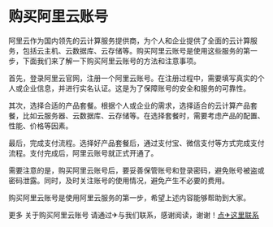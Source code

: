 # 购买阿里云账号

阿里云作为国内领先的云计算服务提供商，为个人和企业提供了全面的云计算服务，包括云主机、云数据库、云存储等。购买阿里云账号是使用这些服务的第一步，下面我们来了解一下购买阿里云账号的方法和注意事项。

首先，登录阿里云官网，注册一个阿里云账号。在注册过程中，需要填写真实的个人或企业信息，并进行实名认证。这是为了保障账号的安全和服务的可靠性。

其次，选择合适的产品套餐。根据个人或企业的需求，选择适合的云计算产品套餐，比如云服务器、云数据库、云存储等。在选择套餐时，需要考虑产品的配置、性能、价格等因素。

最后，完成支付流程。选择好产品套餐后，通过支付宝、微信支付等方式完成支付流程。支付完成后，阿里云账号就正式开通了。

需要注意的是，购买阿里云账号后，要妥善保管账号和登录密码，避免账号被盗或密码泄露。同时，及时关注账号的使用情况，避免产生不必要的费用。

购买阿里云账号是使用阿里云服务的第一步，希望上述内容能够帮助到大家。

更多 关于购买阿里云账号 请通过✈与我们联系，感谢阅读，谢谢！[点✈这里联系](https://ww.k02.cc)